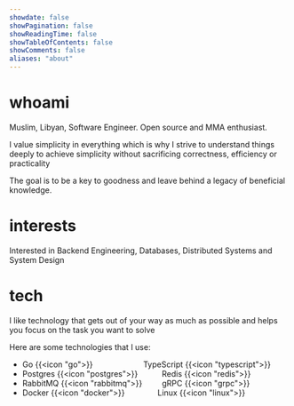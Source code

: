 ```yaml
---
showdate: false
showPagination: false
showReadingTime: false
showTableOfContents: false
showComments: false
aliases: "about"
---
```


# whoami

Muslim, Libyan, Software Engineer. Open source and MMA enthusiast.

I value simplicity in everything which is why I strive to understand things deeply to achieve simplicity without sacrificing correctness, efficiency or practicality

The goal is to be a key to goodness and leave behind a legacy of beneficial knowledge.

# interests

Interested in Backend Engineering, Databases, Distributed Systems and System Design

# tech

I like technology that gets out of your way as much as possible and helps you focus on the task you want to solve


Here are some technologies that I use:
- Go {{<icon "go">}}  &nbsp; &nbsp; &nbsp; &nbsp; &nbsp; &nbsp; &nbsp; &nbsp; &nbsp; &nbsp; &nbsp; TypeScript {{<icon "typescript">}}
- Postgres {{<icon "postgres">}}  &nbsp; &nbsp; &nbsp; &nbsp; &nbsp; Redis {{<icon "redis">}}
- RabbitMQ {{<icon "rabbitmq">}}  &nbsp; &nbsp; &nbsp; &nbsp;  gRPC {{<icon "grpc">}}
- Docker {{<icon "docker">}}  &nbsp; &nbsp; &nbsp; &nbsp; &nbsp; &nbsp; &nbsp; Linux {{<icon "linux">}}
